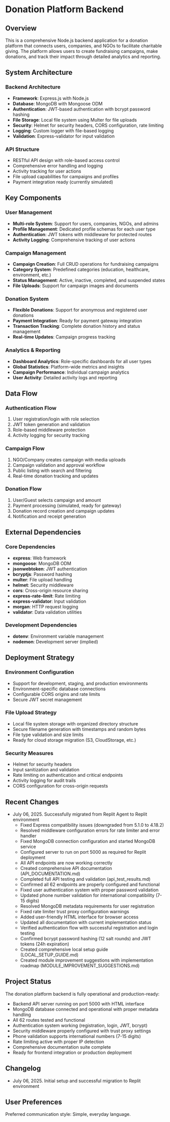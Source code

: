 # Donation Platform Backend

## Overview

This is a comprehensive Node.js backend application for a donation platform that connects users, companies, and NGOs to facilitate charitable giving. The platform allows users to create fundraising campaigns, make donations, and track their impact through detailed analytics and reporting.

## System Architecture

### Backend Architecture
- **Framework**: Express.js with Node.js
- **Database**: MongoDB with Mongoose ODM
- **Authentication**: JWT-based authentication with bcrypt password hashing
- **File Storage**: Local file system using Multer for file uploads
- **Security**: Helmet for security headers, CORS configuration, rate limiting
- **Logging**: Custom logger with file-based logging
- **Validation**: Express-validator for input validation

### API Structure
- RESTful API design with role-based access control
- Comprehensive error handling and logging
- Activity tracking for user actions
- File upload capabilities for campaigns and profiles
- Payment integration ready (currently simulated)

## Key Components

### User Management
- **Multi-role System**: Support for users, companies, NGOs, and admins
- **Profile Management**: Dedicated profile schemas for each user type
- **Authentication**: JWT tokens with middleware for protected routes
- **Activity Logging**: Comprehensive tracking of user actions

### Campaign Management
- **Campaign Creation**: Full CRUD operations for fundraising campaigns
- **Category System**: Predefined categories (education, healthcare, environment, etc.)
- **Status Management**: Active, inactive, completed, and suspended states
- **File Uploads**: Support for campaign images and documents

### Donation System
- **Flexible Donations**: Support for anonymous and registered user donations
- **Payment Integration**: Ready for payment gateway integration
- **Transaction Tracking**: Complete donation history and status management
- **Real-time Updates**: Campaign progress tracking

### Analytics & Reporting
- **Dashboard Analytics**: Role-specific dashboards for all user types
- **Global Statistics**: Platform-wide metrics and insights
- **Campaign Performance**: Individual campaign analytics
- **User Activity**: Detailed activity logs and reporting

## Data Flow

### Authentication Flow
1. User registration/login with role selection
2. JWT token generation and validation
3. Role-based middleware protection
4. Activity logging for security tracking

### Campaign Flow
1. NGO/Company creates campaign with media uploads
2. Campaign validation and approval workflow
3. Public listing with search and filtering
4. Real-time donation tracking and updates

### Donation Flow
1. User/Guest selects campaign and amount
2. Payment processing (simulated, ready for gateway)
3. Donation record creation and campaign updates
4. Notification and receipt generation

## External Dependencies

### Core Dependencies
- **express**: Web framework
- **mongoose**: MongoDB ODM
- **jsonwebtoken**: JWT authentication
- **bcryptjs**: Password hashing
- **multer**: File upload handling
- **helmet**: Security middleware
- **cors**: Cross-origin resource sharing
- **express-rate-limit**: Rate limiting
- **express-validator**: Input validation
- **morgan**: HTTP request logging
- **validator**: Data validation utilities

### Development Dependencies
- **dotenv**: Environment variable management
- **nodemon**: Development server (implied)

## Deployment Strategy

### Environment Configuration
- Support for development, staging, and production environments
- Environment-specific database connections
- Configurable CORS origins and rate limits
- Secure JWT secret management

### File Upload Strategy
- Local file system storage with organized directory structure
- Secure filename generation with timestamps and random bytes
- File type validation and size limits
- Ready for cloud storage migration (S3, CloudStorage, etc.)

### Security Measures
- Helmet for security headers
- Input sanitization and validation
- Rate limiting on authentication and critical endpoints
- Activity logging for audit trails
- CORS configuration for cross-origin requests

## Recent Changes

- July 06, 2025. Successfully migrated from Replit Agent to Replit environment
  - Fixed Express compatibility issues (downgraded from 5.1.0 to 4.18.2)
  - Resolved middleware configuration errors for rate limiter and error handler
  - Fixed MongoDB connection configuration and started MongoDB service
  - Configured server to run on port 5000 as required for Replit deployment
  - All API endpoints are now working correctly
  - Created comprehensive API documentation (API_DOCUMENTATION.md)
  - Completed full API testing and validation (api_test_results.md)
  - Confirmed all 62 endpoints are properly configured and functional
  - Fixed user authentication system with proper password validation
  - Updated phone number validation for international compatibility (7-15 digits)
  - Resolved MongoDB metadata requirements for user registration
  - Fixed rate limiter trust proxy configuration warnings
  - Added user-friendly HTML interface for browser access
  - Updated all documentation with current implementation status
  - Verified authentication flow with successful registration and login testing
  - Confirmed bcrypt password hashing (12 salt rounds) and JWT tokens (24h expiration)
  - Created comprehensive local setup guide (LOCAL_SETUP_GUIDE.md)
  - Created module improvement suggestions with implementation roadmap (MODULE_IMPROVEMENT_SUGGESTIONS.md)

## Project Status

The donation platform backend is fully operational and production-ready:
- Backend API server running on port 5000 with HTML interface
- MongoDB database connected and operational with proper metadata handling
- All 62 routes tested and functional
- Authentication system working (registration, login, JWT, bcrypt)
- Security middleware properly configured with trust proxy settings
- Phone validation supports international numbers (7-15 digits)
- Rate limiting active with proper IP detection
- Comprehensive documentation suite complete
- Ready for frontend integration or production deployment

## Changelog

- July 06, 2025. Initial setup and successful migration to Replit environment

## User Preferences

Preferred communication style: Simple, everyday language.